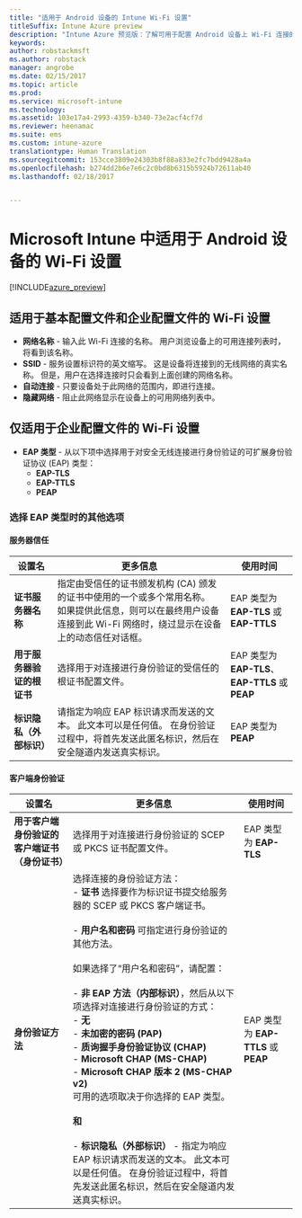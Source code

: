 ```yaml
---
title: "适用于 Android 设备的 Intune Wi-Fi 设置"
titleSuffix: Intune Azure preview
description: "Intune Azure 预览版：了解可用于配置 Android 设备上 Wi-Fi 连接的 Intune 设置。"
keywords: 
author: robstackmsft
ms.author: robstack
manager: angrobe
ms.date: 02/15/2017
ms.topic: article
ms.prod: 
ms.service: microsoft-intune
ms.technology: 
ms.assetid: 103e17a4-2993-4359-b340-73e2acf4cf7d
ms.reviewer: heenamac
ms.suite: ems
ms.custom: intune-azure
translationtype: Human Translation
ms.sourcegitcommit: 153cce3809e24303b8f88a833e2fc7bdd9428a4a
ms.openlocfilehash: b274dd2b6e7e6c2c0bd8b6315b5924b72611ab40
ms.lasthandoff: 02/18/2017


---
```


# <a name="wi-fi-settings-for-android-devices-in-microsoft-intune"></a>Microsoft Intune 中适用于 Android 设备的 Wi-Fi 设置

[!INCLUDE[azure_preview](../includes/azure_preview.md)]

## <a name="wi-fi-settings-for-basic-and-enterprise-profiles"></a>适用于基本配置文件和企业配置文件的 Wi-Fi 设置

- **网络名称** - 输入此 Wi-Fi 连接的名称。 用户浏览设备上的可用连接列表时，将看到该名称。
- **SSID** - 服务设置标识符的英文缩写。 这是设备将连接到的无线网络的真实名称。 但是，用户在选择连接时只会看到上面创建的网络名称。
- **自动连接** - 只要设备处于此网络的范围内，即进行连接。
- **隐藏网络** - 阻止此网络显示在设备上的可用网络列表中。


## <a name="wi-fi-settings-for-enterprise-profiles-only"></a>仅适用于企业配置文件的 Wi-Fi 设置

- **EAP 类型** - 从以下项中选择用于对安全无线连接进行身份验证的可扩展身份验证协议 (EAP) 类型：
    - **EAP-TLS**
    - **EAP-TTLS**
    - **PEAP**

### <a name="further-options-when-you-choose-an-eap-type"></a>选择 EAP 类型时的其他选项

#### <a name="server-trust"></a>服务器信任



|设置名|更多信息|使用时间|
|-------------|---------------|-----------|
|**证书服务器名称**|指定由受信任的证书颁发机构 (CA) 颁发的证书中使用的一个或多个常用名称。 如果提供此信息，则可以在最终用户设备连接到此 Wi-Fi 网络时，绕过显示在设备上的动态信任对话框。|EAP 类型为 **EAP-TLS** 或 **EAP-TTLS**|
|**用于服务器验证的根证书**|选择用于对连接进行身份验证的受信任的根证书配置文件。 |EAP 类型为 **EAP-TLS**、**EAP-TTLS** 或 **PEAP**|
|**标识隐私（外部标识）**|请指定为响应 EAP 标识请求而发送的文本。 此文本可以是任何值。 在身份验证过程中，将首先发送此匿名标识，然后在安全隧道内发送真实标识。|EAP 类型为 **PEAP**|


#### <a name="client-authentication"></a>客户端身份验证


|设置名|更多信息|使用时间|
|----------|--------------|----------|
|**用于客户端身份验证的客户端证书（身份证书）**|选择用于对连接进行身份验证的 SCEP 或 PKCS 证书配置文件。|EAP 类型为 **EAP-TLS**|
|**身份验证方法**|选择连接的身份验证方法：<br>- **证书** 选择要作为标识证书提交给服务器的 SCEP 或 PKCS 客户端证书。<br><br>- **用户名和密码** 可指定进行身份验证的其他方法。 <br><br>如果选择了“用户名和密码”，请配置：<br><br>-  **非 EAP 方法（内部标识）**，然后从以下项选择对连接进行身份验证的方式：<br>- **无**<br>- **未加密的密码 (PAP)**<br>- **质询握手身份验证协议 (CHAP)**<br>- **Microsoft CHAP (MS-CHAP)**<br>- **Microsoft CHAP 版本 2 (MS-CHAP v2)**<br>可用的选项取决于你选择的 EAP 类型。<br><br>**和**<br><br>- **标识隐私（外部标识）** - 指定为响应 EAP 标识请求而发送的文本。 此文本可以是任何值。 在身份验证过程中，将首先发送此匿名标识，然后在安全隧道内发送真实标识。|EAP 类型为 **EAP-TTLS** 或 **PEAP**|


